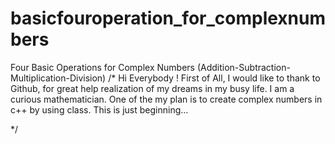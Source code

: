 # basicfouroperation_for_complexnumbers
Four Basic Operations for Complex Numbers (Addition-Subtraction-Multiplication-Division)
/*
Hi Everybody ! First of All, I would like to thank to Github, for great help realization of my dreams in my busy life. 
I am a curious mathematician. One of the my plan is to create complex numbers in c++ by using class. This is just beginning... 



*/
